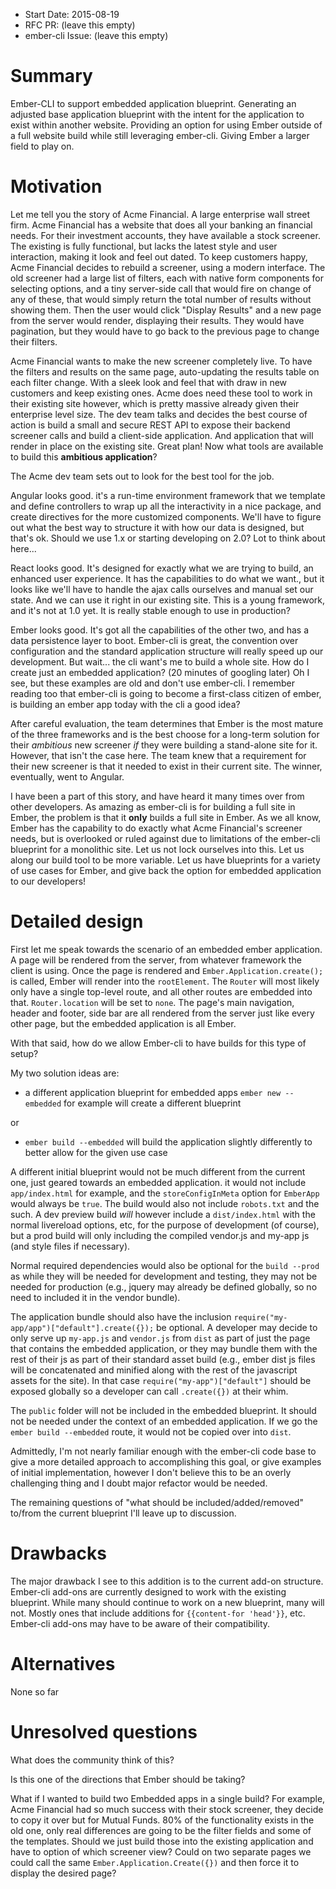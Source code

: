 - Start Date: 2015-08-19
- RFC PR: (leave this empty)
- ember-cli Issue: (leave this empty)

# Summary

Ember-CLI to support embedded application blueprint.
Generating an adjusted base application blueprint with the intent for the application to exist within another website.
Providing an option for using Ember outside of a full website build while still leveraging ember-cli.
Giving Ember a larger field to play on.

# Motivation

Let me tell you the story of Acme Financial. A large enterprise wall street firm. Acme Financial has a website that does all your banking an financial needs. For their investment accounts, they have available a stock screener. The existing is fully functional, but lacks the latest style and user interaction, making it look and feel out dated. To keep customers happy, Acme Financial decides to rebuild a screener, using a modern interface. The old screener had a large list of filters, each with native form components for selecting options, and a tiny server-side call that would fire on change of any of these, that would simply return the total number of results without showing them. Then the user would click "Display Results" and a new page from the server would render, displaying their results. They would have pagination, but they would have to go back to the previous page to change their filters.

Acme Financial wants to make the new screener completely live. To have the filters and results on the same page, auto-updating the results table on each filter change. With a sleek look and feel that with draw in new customers and keep existing ones. Acme does need these tool to work in their existing site however, which is pretty massive already given their enterprise level size. The dev team talks and decides the best course of action is build a small and secure REST API to expose their backend screener calls and build a client-side application. And application that will render in place on the existing site. Great plan! Now what tools are available to build this **ambitious application**?

The Acme dev team sets out to look for the best tool for the job.

Angular looks good. it's a run-time environment framework that we template and define controllers to wrap up all the interactivity in a nice package, and create directives for the more customized components. We'll have to figure out what the best way to structure it with how our data is designed, but that's ok. Should we use 1.x or starting developing on 2.0? Lot to think about here...

React looks good. It's designed for exactly what we are trying to build, an enhanced user experience. It has the capabilities to do what we want., but it looks like we'll have to handle the ajax calls ourselves and manual set our state. And we can use it right in our existing site. This is a young framework, and it's not at 1.0 yet. It is really stable enough to use in production?

Ember looks good. It's got all the capabilities of the other two, and has a data persistence layer to boot. Ember-cli is great, the convention over configuration and the standard application structure will really speed up our development. But wait... the cli want's me to build a whole site. How do I create just an embedded application? (20 minutes of googling later) Oh I see, but these examples are old and don't use ember-cli. I remember reading too that ember-cli is going to become a first-class citizen of ember, is building an ember app today with the cli a good idea?

After careful evaluation, the team determines that Ember is the most mature of the three frameworks and is the best choose for a long-term solution for their *ambitious* new screener *if* they were building a stand-alone site for it. However, that isn't the case here. The team knew that a requirement for their new screener is that it needed to exist in their current site. The winner, eventually, went to Angular.

I have been a part of this story, and have heard it many times over from other developers. As amazing as ember-cli is for building a full site in Ember, the problem is that it **only** builds a full site in Ember. As we all know, Ember has the capability to do exactly what Acme Financial's screener needs, but is overlooked or ruled against due to limitations of the ember-cli blueprint for a monolithic site. Let us not lock ourselves into this. Let us along our build tool to be more variable. Let us have blueprints for a variety of use cases for Ember, and give back the option for embedded application to our developers!

# Detailed design

First let me speak towards the scenario of an embedded ember application. A page will be rendered from the server, from whatever framework the client is using. Once the page is rendered and `Ember.Application.create();` is called, Ember will render into the `rootElement`. The `Router` will most likely only have a single top-level route, and all other routes are embedded into that. `Router.location` will be set to `none`. The page's main navigation, header and footer, side bar are all rendered from the server just like every other page, but the embedded application is all Ember.

With that said, how do we allow Ember-cli to have builds for this type of setup?

My two solution ideas are:

- a different application blueprint for embedded apps `ember new --embedded` for example will create a different blueprint

or

- `ember build --embedded` will build the application slightly differently to better allow for the given use case

A different initial blueprint would not be much different from the current one, just geared towards an embedded application. it would not include `app/index.html` for example, and the `storeConfigInMeta` option for `EmberApp` would always be `true`. The build would also not include `robots.txt` and the such. A dev preview build *will* however include a `dist/index.html` with the normal livereload options, etc, for the purpose of development (of course), but a prod build will only including the compiled vendor.js and my-app js (and style files if necessary).

Normal required dependencies would also be optional for the `build --prod` as while they will be needed for development and testing, they may not be needed for production (e.g., jquery may already be defined globally, so no need to included it in the vendor bundle).

The application bundle should also have the inclusion `require("my-app/app")["default"].create({});` be optional. A developer may decide to only serve up `my-app.js` and `vendor.js` from `dist` as part of just the page that contains the embedded application, or they may bundle them with the rest of their js as part of their standard asset build (e.g., ember dist js files will be concatenated and minified along with the rest of the javascript assets for the site). In that case `require("my-app")["default"]` should be exposed globally so a developer can call `.create({})` at their whim.

The `public` folder will not be included in the embedded blueprint. It should not be needed under the context of an embedded application. If we go the `ember build --embedded` route, it would not be copied over into `dist`.

Admittedly, I'm not nearly familiar enough with the ember-cli code base to give a more detailed approach to accomplishing this goal, or give examples of initial implementation, however I don't believe this to be an overly challenging thing and I doubt major refactor would be needed.

The remaining questions of "what should be included/added/removed" to/from the current blueprint I'll leave up to discussion.

# Drawbacks

The major drawback I see to this addition is to the current add-on structure. Ember-cli add-ons are currently designed to work with the existing blueprint. While many should continue to work on a new blueprint, many will not. Mostly ones that include additions for `{{content-for 'head'}}`, etc. Ember-cli add-ons may have to be aware of their compatibility.

# Alternatives

None so far

# Unresolved questions

What does the community think of this?

Is this one of the directions that Ember should be taking?

What if I wanted to build two Embedded apps in a single build? For example, Acme Financial had so much success with their stock screener, they decide to copy it over but for Mutual Funds. 80% of the functionality exists in the old one, only real differences are going to be the filter fields and some of the templates. Should we just build those into the existing application and have to option of which screener view? Could on two separate pages we could call the same `Ember.Application.Create({})` and then force it to display the desired page?